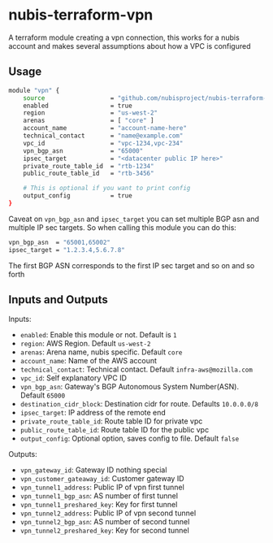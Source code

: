 # nubis-terraform-vpn

A terraform module creating a vpn connection, this works for a nubis account
and makes several assumptions about how a VPC is configured

## Usage

```bash
module "vpn" {
    source                  = "github.com/nubisproject/nubis-terraform-vpn"
    enabled                 = true
    region                  = "us-west-2"
    arenas                  = [ "core" ]
    account_name            = "account-name-here"
    technical_contact       = "name@example.com"
    vpc_id                  = "vpc-1234,vpc-234"
    vpn_bgp_asn             = "65000"
    ipsec_target            = "<datacenter public IP here>"
    private_route_table_id  = "rtb-1234"
    public_route_table_id   = "rtb-3456"

    # This is optional if you want to print config
    output_config           = true
}
```

Caveat on `vpn_bgp_asn` and `ipsec_target` you can set multiple BGP asn and
multiple IP sec targets. So when calling this module you can do this:

```bash
vpn_bgp_asn  = "65001,65002"
ipsec_target = "1.2.3.4,5.6.7.8"
```

The first BGP ASN corresponds to the first IP sec target and so on and so forth

## Inputs and Outputs

Inputs:

* `enabled`: Enable this module or not. Default is `1`
* `region`: AWS Region. Default `us-west-2`
* `arenas`: Arena name, nubis specific. Default `core`
* `account_name`: Name of the AWS account
* `technical_contact`: Technical contact. Default `infra-aws@mozilla.com`
* `vpc_id`: Self explanatory VPC ID
* `vpn_bgp_asn`: Gateway's BGP Autonomous System Number(ASN). Default `65000`
* `destination_cidr_block`: Destination cidr for route. Defaults `10.0.0.0/8`
* `ipsec_target`: IP address of the remote end
* `private_route_table_id`: Route table ID for private vpc
* `public_route_table_id`: Route table ID for the public vpc
* `output_config`: Optional option, saves config to file. Default `false`

Outputs:

* `vpn_gateway_id`: Gateway ID nothing special
* `vpn_customer_gateaway_id`: Customer gateway ID
* `vpn_tunnel1_address`: Public IP of vpn first tunnel
* `vpn_tunnel1_bgp_asn`: AS number of first tunnel
* `vpn_tunnel1_preshared_key`: Key for first tunnel
* `vpn_tunnel2_address`: Public IP of vpn second tunnel
* `vpn_tunnel2_bgp_asn`: AS number of second tunnel
* `vpn_tunnel2_preshared_key`: Key for second tunnel

